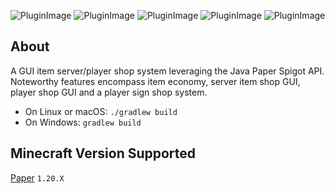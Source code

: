 ![PluginImage](https://i.imgur.com/WvixmZP.png)
![PluginImage](https://i.imgur.com/xqJ42LS.png)
![PluginImage](https://i.imgur.com/5aWq1fq.png)
![PluginImage](https://i.imgur.com/MqXDaAq.png)
![PluginImage](https://i.imgur.com/sPOJyda.png)

## About

A GUI item server/player shop system leveraging the Java Paper Spigot API. Noteworthy features encompass item economy, server item shop GUI, player shop GUI and a player sign shop system.

* On Linux or macOS: `./gradlew build`
* On Windows: `gradlew build`

## Minecraft Version Supported

[Paper](https://papermc.io/software/paper) `1.20.X`
